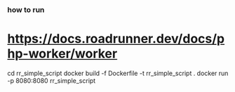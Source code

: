 ### how to run
 
# https://docs.roadrunner.dev/docs/php-worker/worker

cd rr_simple_script
docker build -f Dockerfile -t rr_simple_script .
docker run -p 8080:8080 rr_simple_script